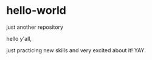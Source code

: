 # hello-world
just another repository

hello y'all,

just practicing new skills and very excited about it!
YAY.
